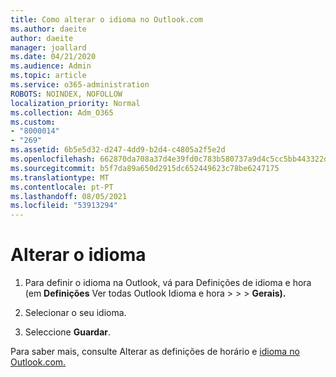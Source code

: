 ```yaml
---
title: Como alterar o idioma no Outlook.com
ms.author: daeite
author: daeite
manager: joallard
ms.date: 04/21/2020
ms.audience: Admin
ms.topic: article
ms.service: o365-administration
ROBOTS: NOINDEX, NOFOLLOW
localization_priority: Normal
ms.collection: Adm_O365
ms.custom:
- "8000014"
- "269"
ms.assetid: 6b5e5d32-d247-4dd9-b2d4-c4805a2f5e2d
ms.openlocfilehash: 662870da708a37d4e39fd0c783b580737a9d4c5cc5bb443322d517023bd938d2
ms.sourcegitcommit: b5f7da89a650d2915dc652449623c78be6247175
ms.translationtype: MT
ms.contentlocale: pt-PT
ms.lasthandoff: 08/05/2021
ms.locfileid: "53913294"
---
```

# <a name="change-your-language"></a>Alterar o idioma

1. Para definir o idioma na Outlook, [](https://outlook.live.com/mail/options/general/timeAndLanguage/regional) vá para Definições de idioma e hora (em **Definições** Ver todas Outlook Idioma e hora \>   >    >  **Gerais).**

2. Selecionar o seu idioma.

3. Seleccione **Guardar**.

Para saber mais, consulte Alterar as definições de horário e [idioma no Outlook.com.](https://go.microsoft.com/fwlink/p/?linkid=873132)